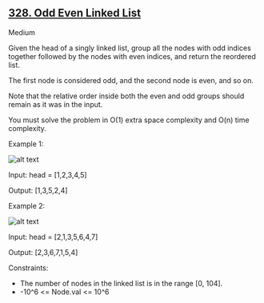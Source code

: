 ## [328. Odd Even Linked List](https://leetcode.com/problems/odd-even-linked-list/description/)

Medium

Given the head of a singly linked list, group all the nodes with odd indices together followed by the nodes with even indices, and return the reordered list.

The first node is considered odd, and the second node is even, and so on.

Note that the relative order inside both the even and odd groups should remain as it was in the input.

You must solve the problem in O(1) extra space complexity and O(n) time complexity.


Example 1:

![alt text](https://assets.leetcode.com/uploads/2021/03/10/oddeven-linked-list.jpg)

Input: head = [1,2,3,4,5]

Output: [1,3,5,2,4]

Example 2:

![alt text](https://assets.leetcode.com/uploads/2021/03/10/oddeven2-linked-list.jpg)

Input: head = [2,1,3,5,6,4,7]

Output: [2,3,6,7,1,5,4]

Constraints:

- The number of nodes in the linked list is in the range [0, 104].
- -10^6 <= Node.val <= 10^6